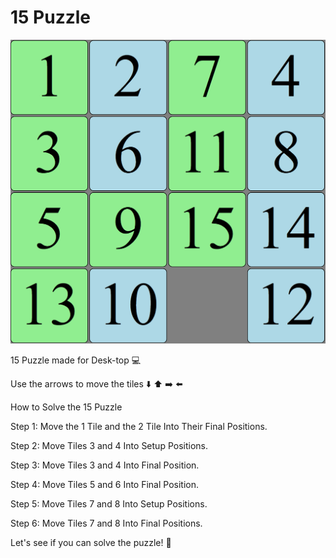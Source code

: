 # 15 Puzzle
![Image of 15 Puzzle](https://github.com/Lucille-tech/Puzzle15/blob/master/15-Puzzle.png)

 15 Puzzle made for Desk-top :computer:
 
 Use the arrows to move the tiles :arrow_down: :arrow_up: :arrow_right: :arrow_left:
 
 How to Solve the 15 Puzzle 
 
 Step 1: Move the 1 Tile and the 2 Tile Into Their Final Positions. 
 
 Step 2: Move Tiles 3 and 4 Into Setup Positions. 
 
 Step 3: Move Tiles 3 and 4 Into Final Position.
 
 Step 4: Move Tiles 5 and 6 Into Final Position. 
 
 Step 5: Move Tiles 7 and 8 Into Setup Positions. 
 
 Step 6: Move Tiles 7 and 8 Into Final Positions.
 
 Let's see if you can solve the puzzle! :tada:
 
 
